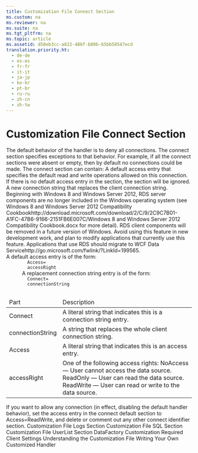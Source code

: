 ```yaml
---
title: Customization File Connect Section
ms.custom: na
ms.reviewer: na
ms.suite: na
ms.tgt_pltfrm: na
ms.topic: article
ms.assetid: d50eb3cc-a822-486f-b80b-65bb50547ecd
translation.priority.ht: 
  - de-de
  - es-es
  - fr-fr
  - it-it
  - ja-jp
  - ko-kr
  - pt-br
  - ru-ru
  - zh-cn
  - zh-tw
---
```

# Customization File Connect Section
<?xml version="1.0" encoding="utf-8"?>
<developerReferenceWithoutSyntaxDocument xmlns="http://ddue.schemas.microsoft.com/authoring/2003/5" xmlns:xlink="http://www.w3.org/1999/xlink" xmlns:xsi="http://www.w3.org/2001/XMLSchema-instance" xsi:schemaLocation="http://ddue.schemas.microsoft.com/authoring/2003/5 http://dduestorage.blob.core.windows.net/ddueschema/developer.xsd">
  <introduction>
    <para>The default behavior of the handler is to deny all connections. The <legacyBold>connect</legacyBold> section specifies exceptions to that behavior. For example, if all the <legacyBold>connect</legacyBold> sections were absent or empty, then by default no connections could be made.</para>
    <para>The <legacyBold>connect</legacyBold> section can contain:  </para>
    <list class="bullet">
      <listItem>
        <para>A default access entry that specifies the default read and write operations allowed on this connection. If there is no default access entry in the section, the section will be ignored.</para>
      </listItem>
      <listItem>
        <para>A new connection string that replaces the client connection string.</para>
      </listItem>
    </list>
    <alert class="important">
      <para>Beginning with Windows 8 and Windows Server 2012, RDS server components are no longer included in the Windows operating system (see Windows 8 and <externalLink><linkText>Windows Server 2012 Compatibility Cookbook</linkText><linkUri>http://download.microsoft.com/download/2/C/9/2C9C7B01-A1FC-47B6-9166-2151FB6E007C/Windows 8 and Windows Server 2012 Compatibility Cookbook.docx</linkUri></externalLink> for more detail). RDS client components will be removed in a future version of Windows. Avoid using this feature in new development work, and plan to modify applications that currently use this feature. Applications that use RDS should migrate to <externalLink><linkText>WCF Data Service</linkText><linkUri>http://go.microsoft.com/fwlink/?LinkId=199565</linkUri></externalLink>.</para>
    </alert>
  </introduction>
  <section>
    <title>Syntax</title>
    <content>
      <para>A default access entry is of the form:</para>
      <code>
        <codeFeaturedElement>Access=</codeFeaturedElement>
        <legacyItalic>accessRight</legacyItalic>
      </code>
      <para>A replacement connection string entry is of the form:</para>
      <code>
        <codeFeaturedElement>Connect=</codeFeaturedElement>
        <legacyItalic>connectionString</legacyItalic>
      </code>
    </content>
  </section>
  <languageReferenceRemarks>
    <content>
      <table xmlns:caps="http://schemas.microsoft.com/build/caps/2013/11">
        <thead>
          <tr>
            <TD>
              <para>Part</para>
            </TD>
            <TD>
              <para>Description</para>
            </TD>
          </tr>
        </thead>
        <tbody>
          <tr>
            <TD>
              <para>               <legacyBold>Connect</legacyBold>             </para>
            </TD>
            <TD>
              <para>A literal string that indicates this is a connection string entry.</para>
            </TD>
          </tr>
          <tr>
            <TD>
              <para>               <legacyBold>                 </legacyBold><legacyBold><legacyItalic>connectionString</legacyItalic></legacyBold><legacyBold>               </legacyBold>             </para>
            </TD>
            <TD>
              <para>A string that replaces the whole client connection string.</para>
            </TD>
          </tr>
          <tr>
            <TD>
              <para>               <legacyBold>Access</legacyBold>             </para>
            </TD>
            <TD>
              <para>A literal string that indicates this is an access entry.</para>
            </TD>
          </tr>
          <tr>
            <TD>
              <para>               <legacyBold>                 </legacyBold><legacyBold><legacyItalic>accessRight</legacyItalic></legacyBold><legacyBold>               </legacyBold>             </para>
            </TD>
            <TD>
              <para>One of the following access rights:</para>
              <list class="bullet">
                <listItem>
                  <para>                   <legacyBold>NoAccess </legacyBold>— User cannot access the data source.</para>
                </listItem>
                <listItem>
                  <para>                   <legacyBold>ReadOnly </legacyBold>— User can read the data source.</para>
                </listItem>
                <listItem>
                  <para>                   <legacyBold>ReadWrite </legacyBold>— User can read or write to the data source.</para>
                </listItem>
              </list>
            </TD>
          </tr>
        </tbody>
      </table>
      <para>If you want to allow any connection (in effect, disabling the default handler behavior), set the access entry in the <legacyBold>connect default </legacyBold>section to <codeInline>Access=ReadWrite</codeInline>, and delete or comment out any other <legacyBold>connect </legacyBold><legacyItalic>identifier </legacyItalic>section.</para>
    </content>
  </languageReferenceRemarks>
  <relatedTopics>
<link xlink:href="a368e264-865c-41ee-be00-d9097255c2ea">Customization File Logs Section</link>
<link xlink:href="e65c2871-9986-44ff-b8b7-7f5eda91b3fa">Customization File SQL Section</link>
<link xlink:href="42e8ec20-eaac-4a95-8cb8-4bba93a75bcb">Customization File UserList Section</link>
<link xlink:href="86d77985-a0d0-405a-8587-c85a20540a0e">DataFactory Customization</link>
<link xlink:href="e776b4e3-fcc4-4bfb-a7e8-5ffae1d83833">Required Client Settings</link>
<link xlink:href="136f74bf-8d86-4a41-be66-c86cbcf81548">Understanding the Customization File</link>
<link xlink:href="d447712a-e123-47b5-a3a4-5d366cfe8d72">Writing Your Own Customized Handler</link>
</relatedTopics>
</developerReferenceWithoutSyntaxDocument>
